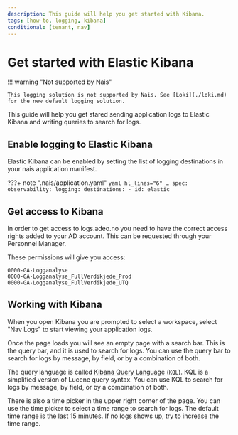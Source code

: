```yaml
---
description: This guide will help you get started with Kibana.
tags: [how-to, logging, kibana]
conditional: [tenant, nav]
---
```

# Get started with Elastic Kibana

!!! warning "Not supported by Nais"

    This logging solution is not supported by Nais. See [Loki](./loki.md) for the new default logging solution.

This guide will help you get stared sending application logs to Elastic Kibana and writing queries to search for logs.

## Enable logging to Elastic Kibana

Elastic Kibana can be enabled by setting the list of logging destinations in your nais application manifest.

???+ note ".nais/application.yaml"
    ```yaml hl_lines="6"
    …
    spec:
      observability:
        logging:
          destinations:
            - id: elastic
    ```

## Get access to Kibana

In order to get access to logs.adeo.no you need to have the correct access rights added to your AD account. This can be requested through your Personnel Manager.

These permissions will give you access:

```text
0000-GA-Logganalyse
0000-GA-Logganalyse_FullVerdikjede_Prod
0000-GA-Logganalyse_FullVerdikjede_UTQ
```

## Working with Kibana

When you open Kibana you are prompted to select a workspace, select "Nav Logs" to start viewing your application logs.

Once the page loads you will see an empty page with a search bar. This is the query bar, and it is used to search for logs. You can use the query bar to search for logs by message, by field, or by a combination of both.

The query language is called [Kibana Query Language](../reference/kql.md) (`KQL`). KQL is a simplified version of Lucene query syntax. You can use KQL to search for logs by message, by field, or by a combination of both.

There is also a time picker in the upper right corner of the page. You can use the time picker to select a time range to search for logs. The default time range is the last 15 minutes. If no logs shows up, try to increase the time range.
